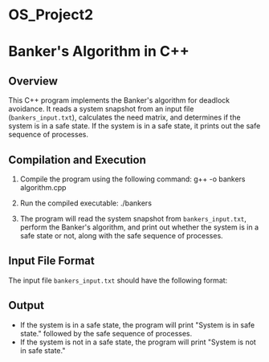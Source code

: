 # OS_Project2
# Banker's Algorithm in C++

## Overview
This C++ program implements the Banker's algorithm for deadlock avoidance. It reads a system snapshot from an input file (`bankers_input.txt`), calculates the need matrix, and determines if the system is in a safe state. If the system is in a safe state, it prints out the safe sequence of processes.

## Compilation and Execution
1. Compile the program using the following command:
    g++ -o bankers algorithm.cpp

2. Run the compiled executable:
    ./bankers

3. The program will read the system snapshot from `bankers_input.txt`, perform the Banker's algorithm, and print out whether the system is in a safe state or not, along with the safe sequence of processes.

## Input File Format
The input file `bankers_input.txt` should have the following format:
<Number of processes> <Number of resources>
<Allocation matrix>
<Max matrix>
<Available resources>

## Output
- If the system is in a safe state, the program will print "System is in safe state." followed by the safe sequence of processes.
- If the system is not in a safe state, the program will print "System is not in safe state."